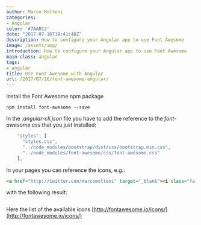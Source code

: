 ```yaml
---
author: Marco Molteni
categories:
- Angular
color: '#7AAB13'
date: "2017-07-16T10:41:48Z"
description: How to configure your Angular app to use Font Awesome
image: /assets/img/
introduction: How to configure your Angular app to use Font Awesome
main-class: angular
tags:
- angular
title: Use Font Awesome with Angular
url: /2017/07/16/font-awesome-angular/
---
```

Install the Font Awesome npm package
```
npm install font-awesome --save
```

In the _.angular-cli.json_ file you have to add the reference to the _font-awesome.css_ that you just installed:
```javascript
	"styles": [
	  "styles.css",
	  "../node_modules/bootstrap/dist/css/bootstrap.min.css",
	  "../node_modules/font-awesome/css/font-awesome.css"
	],
```

In your pages you can reference the icons, e.g.:

```html
<a href="http://twitter.com/marcomolteni" target="_blank"><i class="fa fa-twitter fa-2x menu-icon" aria-hidden="true"></i></a>
```
with the following result: 
<a href="http://twitter.com/marcomolteni" target="_blank"><i class="fa fa-twitter fa-2x menu-icon" aria-hidden="true"></i></a>

[<img src="/assets/img/uploads/2017/07/16/footer.png" alt=""/>]({{site.baseurl}}/assets/img/uploads/2017/07/16/footer.png)

Here the list of the available icons [http://fontawesome.io/icons/](http://fontawesome.io/icons/)
